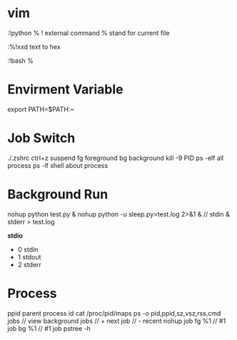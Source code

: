 # vim
:!python %
!   external command
%   stand for current file

:%!xxd
text to hex

:!bash %

# Envirment Variable
export PATH=$PATH:~

# Job Switch
./.zshrc
ctrl+z  suspend
fg      foreground
bg      background
kill -9 PID
ps -elf all process
ps -lf  shell about process

# Background Run

nohup python test.py &
nohup python -u sleep.py>test.log 2>&1 &
// stdin & stderr > test.log

**stdio**
- 0 stdin
- 1 stdout
- 2 stderr

# Process
ppid parent process id
cat /proc/pid/maps
ps -o pid,ppid,sz,vsz,rss,cmd
jobs  // view background jobs
// + next job 
// - recent nohup job
fg %1 // #1 job
bg %1 // #1 job
pstree -h
